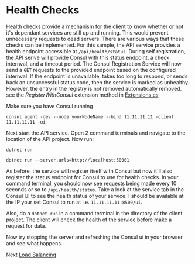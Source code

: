 # Health Checks

Health checks provide a mechanism for the client to know whether or not it's dependant services are still up and running.
This would prevent unnecessary requests to dead servers. There are various ways that these checks can be implemented. For this
sample, the API service provides a health endpoint accessible at `/api/health/status`. During self registration, the
API serive will provide Consul with this status endpoint, a check internval, and a timeout period. The Consul Registration Service
will now send a `GET` requests to the provided endpoint based on the configured internval. If the endpoint is unavailable,
takes too long to respond, or sends back an unsuccessful status code, then the service is marked as unhealthy. However, the entry in the
registry is not removed automatically removed. see the *RegisterWithConsul* extension method in [Extensions.cs](src/SchoolAPI/Infrastructure/Extensions.cs)

Make sure you have Consul running
```
consul agent -dev --node yourNodeName --bind 11.11.11.11 -client 11.11.11.11 -ui
```

Next start the API service. Open 2 command terminals and navigate to the location
of the API project. Now run:

```
dotnet run
```
```
dotnet run --server.urls=http://localhost:50001
```

As before, the service will register itself with Consul but now it'll also register the status endpoint for Consul to use
for health checks. In your command terminal, you should now see requests being made every 10 seconds or so to `/api/health/status`.
Take a look at the service tab in the Consul UI to see the health status of your service. I should be available at the IP your
set Consul to run at i.e. `11.11.11.11:8500/ui`.

Also, do a `dotnet run` in a command terminal in the directory of the client project. The client will check the health of the service
before make a request for data.

Now try stopping the server and refreshing the Consul ui in your browser and see what happens.

Next [Load Balancing](../load_balancing/README.MD)